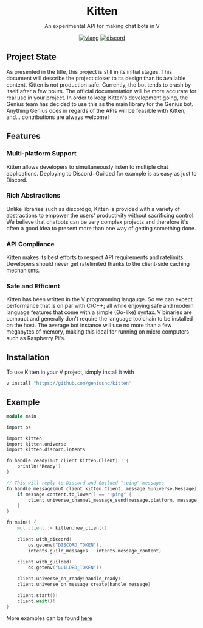<div align="center">
  <h1 style="margin: auto">Kitten</h1>

  <p>An experimental API for making chat bots in V</p>

  [![vlang](https://img.shields.io/badge/Made%20with-V-536b8a)](https://vlang.io)
  [![discord](https://discord.com/api/guilds/1066528514179874816/embed.png)](https://discord.gg/AXPHVgTTCR)
</div>

## Project State

As presented in the title, this project is still in its initial stages. This document will describe the project closer to its design than its available content. Kitten is not production safe. Currently, the bot tends to crash by itself after a few hours. The official documentation will be more accurate for real use in your project. In order to keep Kitten's development going, the Genius team has decided to use this as the main library for the Genius bot. Anything Genius does in regards of the APIs will be feasible with Kitten, and... contributions are always welcome!

## Features

### Multi-platform Support

Kitten allows developers to simultaneously listen to multiple chat applications. Deploying to Discord+Guilded for example is as easy as just to Discord.

### Rich Abstractions

Unlike libraries such as discordgo, Kitten is provided with a variety of abstractions to empower the users' productivity without sacrificing control. We believe that chatbots can be very complex projects and therefore it's often a good idea to present more than one way of getting something done.

### API Compliance

Kitten makes its best efforts to respect API requirements and ratelimits. Developers should never get ratelimited thanks to the client-side caching mechanisms.

### Safe and Efficient

Kitten has been written in the V programming langauge. So we can expect performance that is on par with C/C++; all while enjoying safe and modern language features that come with a simple (Go-like) syntax. V binaries are compact and generally don't require the language toolchain to be installed on the host. The average bot instance will use no more than a few megabytes of memory, making this ideal for running on micro computers such as Raspberry Pi's.

## Installation

To use Kitten in your V project, simply install it with

```sh
v install "https://github.com/geniushq/kitten"
```


## Example

```v
module main

import os

import kitten
import kitten.universe
import kitten.discord.intents

fn handle_ready(mut client kitten.Client) ! {
    println('Ready')
}

// This will reply to Discord and Guilded "!ping" messages
fn handle_message(mut client kitten.Client, message &universe.Message) ! {
	if message.content.to_lower() == "!ping" {
		client.universe_channel_message_send(message.platform, message.channel, "pong")!
	}
}

fn main() {
	mut client := kitten.new_client()
	
	client.with_discord(
	    os.getenv("DISCORD_TOKEN"),
	    intents.guild_messages | intents.message_content)
		
	client.with_guilded(
	    os.getenv("GUILDED_TOKEN"))

    client.universe_on_ready(handle_ready)
	client.universe_on_message_create(handle_message)

	client.start()!
	client.wait()!
}

```

More examples can be found [here](https://github.com/geniushq/kitten/tree/main/examples)